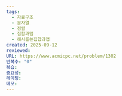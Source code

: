 ```yaml
---
tags:
  - 자료구조
  - 문자열
  - 정렬
  - 집합과맵
  - 해시를쓴집합과맵
created: 2025-09-12
reviewed:
URL: https://www.acmicpc.net/problem/1302
반복수: "0"
복습:
중요성:
레이팅:
메모:
---
```


